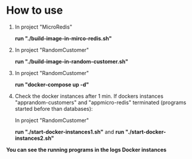 # **How to use**

1) In project "MicroRedis"
   
   **run "./build-image-in-mirco-redis.sh"**
       
2) In project "RandomCustomer"

    **run "./build-image-in-random-customer.sh"**

3) In project "RandomCustomer"

    **run "docker-compose up -d"**
    
4) Check the docker instances after 1 min. 
   If dockers instances "apprandom-customers" and "appmicro-redis" terminated
   (programs started before than databases):
   
   In project "RandomCustomer"
   
   **run "./start-docker-instances1.sh"**
   and
   **run "./start-docker-instances2.sh"**
    
    
    
 **You can see the running programs in the logs Docker instances** 